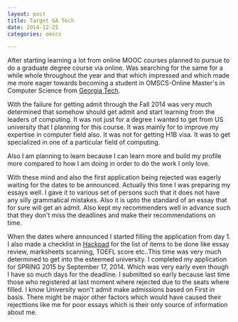 ```yaml
---
layout: post
title: Target GA Tech
date: 2014-12-25
categories: omscs

---
```


After starting learning a lot from online MOOC courses planned to pursue to do a graduate degree course via online. Was searching for the same for a while whole throughout the year and that which impressed and which made me more eager towards becoming a student in OMSCS-Online Master's in Computer Science from [Georgia Tech](http://www.omscs.gatech.edu/). 

With the failure for getting admit through the Fall 2014 was very much determined that somehow should get admit and start learning from the leaders of computing. It was not just for a degree I wanted to get from US university that I planning for this course. It was mainly for to improve my expertise in computer field also. It was not for getting H1B visa. It was to get specialized in one of a particular field of computing.

Also I am planning to learn because I can learn more and build my profile more compared to how I am doing in order to do the work I only love.

With these mind and also the first application being rejected was eagerly waiting for the dates to be announced. Actually this time I was preparing my essays well. I gave it to various set of persons such that it does not have any silly grammatical mistakes. Also it is upto the standard of an essay that for sure will get an admit. Also kept my recommenders well in advance such that they don't miss the deadlines and make their recommendations on time.

When the dates where announced I started filling the application from day 1. I also made a checklist in [Hackpad](www.hackpad.com) for the list of items to be done like essay review, marksheets scanning, TOEFL score etc..This time was very much determined to get into the esteemed university. I completed my application for SPRING 2015 by September 17, 2014. Which was very early even though I have so much days for the deadline. I submitted so early because last time those who registered at last moment where rejected due to the seats where filled. I know University won't admit make admissions based on First in basis. There might be major other factors which would have caused their rejecttions like me for poor essays which is their only source of information about me.


